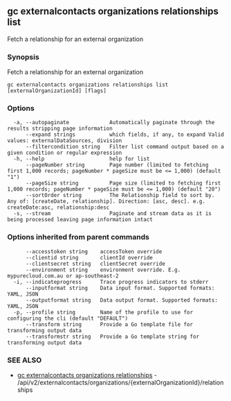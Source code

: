 ## gc externalcontacts organizations relationships list

Fetch a relationship for an external organization

### Synopsis

Fetch a relationship for an external organization

```
gc externalcontacts organizations relationships list [externalOrganizationId] [flags]
```

### Options

```
  -a, --autopaginate             Automatically paginate through the results stripping page information
      --expand strings           which fields, if any, to expand Valid values: externalDataSources, division
      --filtercondition string   Filter list command output based on a given condition or regular expression
  -h, --help                     help for list
      --pageNumber string        Page number (limited to fetching first 1,000 records; pageNumber * pageSize must be <= 1,000) (default "1")
      --pageSize string          Page size (limited to fetching first 1,000 records; pageNumber * pageSize must be <= 1,000) (default "20")
      --sortOrder string         The Relationship field to sort by. Any of: [createDate, relationship]. Direction: [asc, desc]. e.g. createDate:asc, relationship:desc
  -s, --stream                   Paginate and stream data as it is being processed leaving page information intact
```

### Options inherited from parent commands

```
      --accesstoken string    accessToken override
      --clientid string       clientId override
      --clientsecret string   clientSecret override
      --environment string    environment override. E.g. mypurecloud.com.au or ap-southeast-2
  -i, --indicateprogress      Trace progress indicators to stderr
      --inputformat string    Data input format. Supported formats: YAML, JSON
      --outputformat string   Data output format. Supported formats: YAML, JSON
  -p, --profile string        Name of the profile to use for configuring the cli (default "DEFAULT")
      --transform string      Provide a Go template file for transforming output data
      --transformstr string   Provide a Go template string for transforming output data
```

### SEE ALSO

* [gc externalcontacts organizations relationships](gc_externalcontacts_organizations_relationships.html)	 - /api/v2/externalcontacts/organizations/{externalOrganizationId}/relationships


